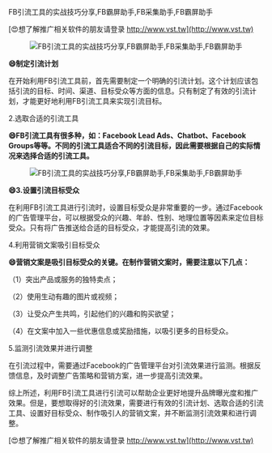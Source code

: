 FB引流工具的实战技巧分享,FB霸屏助手,FB采集助手,FB霸屏助手

[😍想了解推广相关软件的朋友请登录 http://www.vst.tw](http://www.vst.tw)

 <center><img src="https://vst.tw/MP4/tuiguang/png/1.png" alt="FB引流工具的实战技巧分享,FB霸屏助手,FB采集助手,FB霸屏助手"></center>

**😄制定引流计划**

在开始利用FB引流工具前，首先需要制定一个明确的引流计划。这个计划应该包括引流的目标、时间、渠道、目标受众等方面的信息。只有制定了有效的引流计划，才能更好地利用FB引流工具来实现引流目标。

2.选取合适的引流工具

**😄FB引流工具有很多种，如：Facebook Lead Ads、Chatbot、Facebook Groups等等。不同的引流工具适合不同的引流目标，因此需要根据自己的实际情况来选择合适的引流工具。**

 <center><img src="https://vst.tw/MP4/tuiguang/png/5.png" alt="FB引流工具的实战技巧分享,FB霸屏助手,FB采集助手,FB霸屏助手"></center>

**😄3.设置引流目标受众**

在利用FB引流工具进行引流时，设置目标受众是非常重要的一步。通过Facebook的广告管理平台，可以根据受众的兴趣、年龄、性别、地理位置等因素来定位目标受众。只有将广告推送给合适的目标受众，才能提高引流的效果。

4.利用营销文案吸引目标受众

**😄营销文案是吸引目标受众的关键。在制作营销文案时，需要注意以下几点：**

（1）突出产品或服务的独特卖点；

（2）使用生动有趣的图片或视频；

（3）让受众产生共鸣，引起他们的兴趣和购买欲望；

（4）在文案中加入一些优惠信息或奖励措施，以吸引更多的目标受众。

5.监测引流效果并进行调整

在引流过程中，需要通过Facebook的广告管理平台对引流效果进行监测。根据反馈信息，及时调整广告策略和营销方案，进一步提高引流效果。

综上所述，利用FB引流工具进行引流可以帮助企业更好地提升品牌曝光度和推广效果。但是，要想取得好的引流效果，需要进行有效的引流计划、选取合适的引流工具、设置好目标受众、制作吸引人的营销文案，并不断监测引流效果和进行调整。

[😍想了解推广相关软件的朋友请登录 http://www.vst.tw](http://www.vst.tw)



